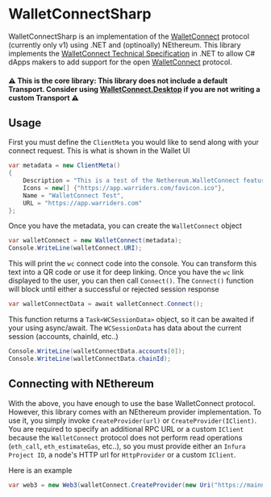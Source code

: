 # WalletConnectSharp

WalletConnectSharp is an implementation of the [WalletConnect](https://walletconnect.org/) protocol (currently only v1) using .NET and (optinoally) NEthereum. This library implements the [WalletConnect Technical Specification](https://docs.walletconnect.org/tech-spec) in .NET to allow C# dApps makers to add support for the open [WalletConnect](https://walletconnect.org/) protocol.

#### :warning: **This is the core library**: This library does not include a default Transport. Consider using [WalletConnect.Desktop](https://www.nuget.org/packages/WalletConnect.Desktop/) if you are not writing a custom Transport :warning:


## Usage

First you must define the `ClientMeta` you would like to send along with your connect request. This is what is shown in the Wallet UI

```csharp
var metadata = new ClientMeta()
{
    Description = "This is a test of the Nethereum.WalletConnect feature",
    Icons = new[] {"https://app.warriders.com/favicon.ico"},
    Name = "WalletConnect Test",
    URL = "https://app.warriders.com"
};    
```

Once you have the metadata, you can create the `WalletConnect` object

```csharp
var walletConnect = new WalletConnect(metadata);
Console.WriteLine(walletConnect.URI);
```

This will print the `wc` connect code into the console. You can transform this text into a QR code or use it for deep linking. Once you have the `wc` link displayed to the user, you can then call `Connect()`. The `Connect()` function will block until either a successful or rejected session response

```csharp
var walletConnectData = await walletConnect.Connect();
```

This function returns a `Task<WCSessionData>` object, so it can be awaited if your using async/await. The `WCSessionData` has data about the current session (accounts, chainId, etc..)

```csharp
Console.WriteLine(walletConnectData.accounts[0]);
Console.WriteLine(walletConnectData.chainId);
```

## Connecting with NEthereum

With the above, you have enough to use the base WalletConnect protocol. However, this library comes with an NEthereum provider implementation. To use it, you simply invoke `CreateProvider(url)` or `CreateProvider(IClient)`. You are required to specify an additional RPC URL or a custom `IClient` because the `WalletConnect` protocol does not perform read operations (`eth_call`, `eth_estimateGas`, etc..), so you must provide either an `Infura Project ID`, a node's HTTP url for `HttpProvider` or a custom `IClient`.

Here is an example
```csharp
var web3 = new Web3(walletConnect.CreateProvider(new Uri("https://mainnet.infura.io/v3/<infruaId>"));
```
